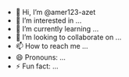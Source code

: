 - 👋 Hi, I’m @amer123-azet
- 👀 I’m interested in ...
- 🌱 I’m currently learning ...
- 💞️ I’m looking to collaborate on ...
- 📫 How to reach me ...
- 😄 Pronouns: ...
- ⚡ Fun fact: ...

<!---
amer123-azet/amer123-azet is a ✨ special ✨ repository because its `README.md` (this file) appears on your GitHub profile.
You can click the Preview link to take a look at your changes.
--->
